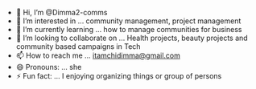 - 👋 Hi, I’m @Dimma2-comms
- 👀 I’m interested in ... community management, project management 
- 🌱 I’m currently learning ... how to manage communities for business 
- 💞️ I’m looking to collaborate on ... Health projects, beauty projects and community based campaigns in Tech
- 📫 How to reach me ... itamchidimma@gmail.com
- 😄 Pronouns: ... she
- ⚡ Fun fact: ... I enjoying organizing things or group of persons 

<!---
Dimma2-comms/Dimma2-comms is a ✨ special ✨ repository because its `README.md` (this file) appears on your GitHub profile.
You can click the Preview link to take a look at your changes.
--->
